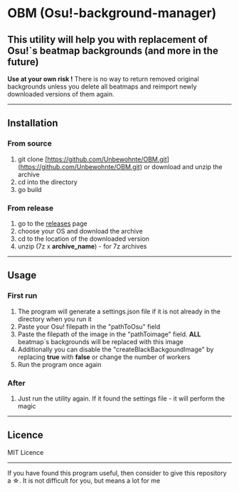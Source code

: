 # OBM (Osu!-background-manager)

## This utility will help you with replacement of Osu!`s beatmap backgrounds (and more in the future)

**Use at your own risk !**
There is no way to return removed original backgrounds unless you delete all beatmaps and reimport newly downloaded versions of them again.  

---

## Installation 

### From source
1. git clone [https://github.com/Unbewohnte/OBM.git](https://github.com/Unbewohnte/OBM.git) or download and unzip the archive
2. cd into the directory
3. go build

### From release
1. go to the [releases](https://github.com/Unbewohnte/OBM/releases) page
2. choose your OS and download the archive
3. cd to the location of the downloaded version
4. unzip (7z x **archive_name**) - for 7z archives 

---

## Usage

### First run 
1. The program will generate a settings.json file if it is not already in the directory when you run it
2. Paste your Osu! filepath in the "pathToOsu" field
3. Paste the filepath of the image in the "pathToimage" field. **ALL** beatmap`s backgrounds will be replaced with this image 
4. Additionally you can disable the "createBlackBackgoundImage" by replacing **true** with **false** or change the number of workers
5. Run the program once again

### After
1. Just run the utility again. If it found the settings file - it will perform the magic

---

## Licence
MIT Licence

---

If you have found this program useful, then consider to give this repository a ☆. It is not difficult for you, but means a lot for me 